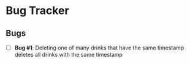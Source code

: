 # Bug Tracker

## Bugs
- [ ] **Bug #1**: Deleting one of many drinks that have the same timestamp deletes all drinks with the same timestamp 
